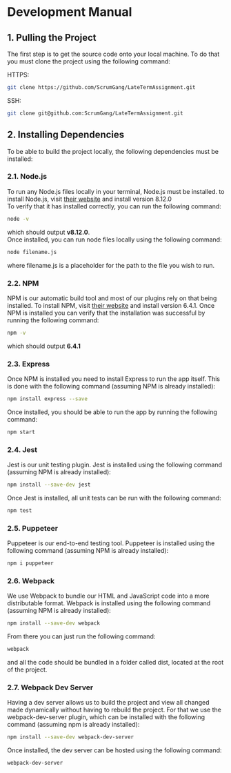 # Development Manual
## 1. Pulling the Project
The first step is to get the source code onto your local machine. To do that you must clone the project using the following command:
  
HTTPS:
```bash
git clone https://github.com/ScrumGang/LateTermAssignment.git
```
SSH:
```bash
git clone git@github.com:ScrumGang/LateTermAssignment.git
```
## 2. Installing Dependencies
To be able to build the project locally, the following dependencies must be installed:
### 2.1. Node.js
To run any Node.js files locally in your terminal, Node.js must be installed. to install Node.js, visit [their website](https://www.npmjs.com/) and install version 8.12.0  
To verify that it has installed correctly, you can run the following command:
```bash
node -v
```
which should output **v8.12.0**.  
Once installed, you can run node files locally using the following command:
```bash
node filename.js
```
where filename.js is a placeholder for the path to the file you wish to run.
### 2.2. NPM
NPM is our automatic build tool and most of our plugins rely on that being installed. To install NPM, visit [their website](https://www.npmjs.com/) and install version 6.4.1. 
Once NPM is installed you can verify that the installation was successful by running the following command:
```bash
npm -v
```
which should output **6.4.1**
### 2.3. Express
Once NPM is installed you need to install Express to run the app itself. This is done with the following command (assuming NPM is already installed):
```bash
npm install express --save
```
Once installed, you should be able to run the app by running the following command:
```bash
npm start
```
### 2.4. Jest
Jest is our unit testing plugin. Jest is installed using the following command (assuming NPM is already installed):
```bash
npm install --save-dev jest
```
Once Jest is installed, all unit tests can be run with the following command:
```bash
npm test
```
### 2.5. Puppeteer
Puppeteer is our end-to-end testing tool. Puppeteer is installed using the following command (assuming NPM is already installed):
```bash
npm i puppeteer
```
### 2.6. Webpack
We use Webpack to bundle our HTML and JavaScript code into a more distributable format. Webpack is installed using the following command (assuming NPM is already installed):  
  
```bash
npm install --save-dev webpack
```
From there you can just run the following command:
```bash
webpack
```
and all the code should be bundled in a folder called dist, located at the root of the project.
### 2.7. Webpack Dev Server
Having a dev server allows us to build the project and view all changed made dynamically without having to rebuild the project. For that we use the webpack-dev-server plugin, which can be installed with the following command (assuming npm is already installed):
```bash
npm install --save-dev webpack-dev-server
```
Once installed, the dev server can be hosted using the following command:
```bash
webpack-dev-server
```
